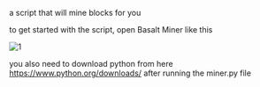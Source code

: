 a script that will mine blocks for you


to get started with the script, open Basalt Miner like this

![1](https://github.com/Asphalt228i/automatic-mainer-Basalt-MIner/assets/98819672/011cb349-e962-4385-979e-56ead0069964)

you also need to download python from here https://www.python.org/downloads/ after running the miner.py file
